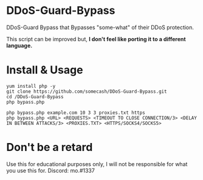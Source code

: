 # DDoS-Guard-Bypass
DDoS-Guard Bypass that Bypasses "some-what" of their DDoS protection.

This script can be improved but, **I don't feel like porting it to a different language.**

# Install & Usage
```
yum install php -y
git clone https://github.com/somecash/DDoS-Guard-Bypass.git
cd /DDoS-Guard-Bypass
php bypass.php
```

```
php bypass.php example.com 10 3 3 proxies.txt https
php bypass.php <URL> <REQUESTS> <TIMEOUT TO CLOSE CONNECTION/3> <DELAY IN BETWEEN ATTACKS/3> <PROXIES.TXT> <HTTPS/SOCKS4/SOCKS5>
```

# Don't be a retard
Use this for educational purposes only, I will not be responsible for what you use this for.
Discord: mo.#1337
